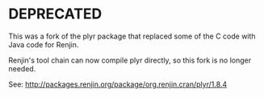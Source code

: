 # DEPRECATED

This was a fork of the plyr package that replaced some of the C code with Java code
for Renjin.

Renjin's tool chain can now compile plyr directly, so this fork is no longer needed.

See: http://packages.renjin.org/package/org.renjin.cran/plyr/1.8.4
